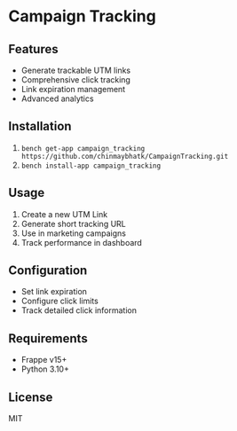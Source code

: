 # Campaign Tracking

## Features
- Generate trackable UTM links
- Comprehensive click tracking
- Link expiration management
- Advanced analytics

## Installation
1. `bench get-app campaign_tracking https://github.com/chinmaybhatk/CampaignTracking.git`
2. `bench install-app campaign_tracking`

## Usage
1. Create a new UTM Link
2. Generate short tracking URL
3. Use in marketing campaigns
4. Track performance in dashboard

## Configuration
- Set link expiration
- Configure click limits
- Track detailed click information

## Requirements
- Frappe v15+
- Python 3.10+

## License
MIT